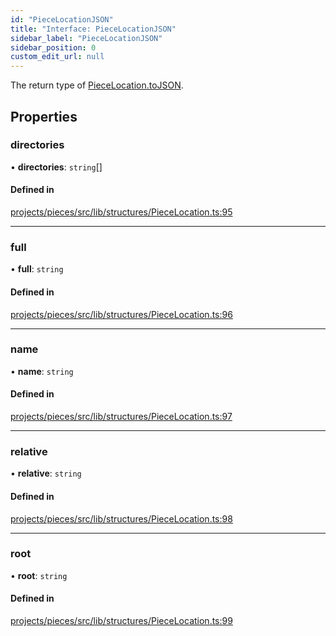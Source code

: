 ```yaml
---
id: "PieceLocationJSON"
title: "Interface: PieceLocationJSON"
sidebar_label: "PieceLocationJSON"
sidebar_position: 0
custom_edit_url: null
---
```


The return type of [PieceLocation.toJSON](../classes/PieceLocation#tojson).

## Properties

### directories

• **directories**: `string`[]

#### Defined in

[projects/pieces/src/lib/structures/PieceLocation.ts:95](https://github.com/sapphiredev/pieces/blob/04481a2/src/lib/structures/PieceLocation.ts#L95)

___

### full

• **full**: `string`

#### Defined in

[projects/pieces/src/lib/structures/PieceLocation.ts:96](https://github.com/sapphiredev/pieces/blob/04481a2/src/lib/structures/PieceLocation.ts#L96)

___

### name

• **name**: `string`

#### Defined in

[projects/pieces/src/lib/structures/PieceLocation.ts:97](https://github.com/sapphiredev/pieces/blob/04481a2/src/lib/structures/PieceLocation.ts#L97)

___

### relative

• **relative**: `string`

#### Defined in

[projects/pieces/src/lib/structures/PieceLocation.ts:98](https://github.com/sapphiredev/pieces/blob/04481a2/src/lib/structures/PieceLocation.ts#L98)

___

### root

• **root**: `string`

#### Defined in

[projects/pieces/src/lib/structures/PieceLocation.ts:99](https://github.com/sapphiredev/pieces/blob/04481a2/src/lib/structures/PieceLocation.ts#L99)
